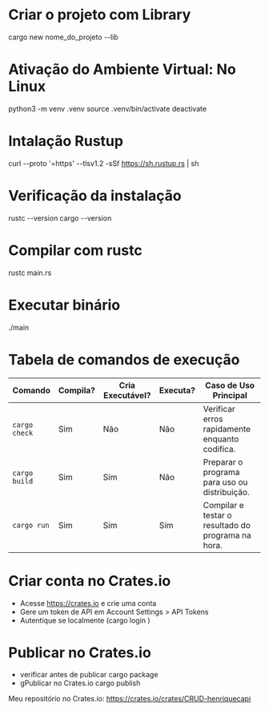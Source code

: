 # Criar o projeto com Library
cargo new nome_do_projeto --lib

# Ativação do Ambiente Virtual: No Linux
python3 -m venv .venv
source .venv/bin/activate
deactivate

# Intalação Rustup
curl --proto '=https' --tlsv1.2 -sSf https://sh.rustup.rs | sh

# Verificação da instalação
rustc --version
cargo --version

# Compilar com rustc
rustc main.rs

# Executar binário
./main

# Tabela de comandos de execução

| Comando         | Compila? | Cria Executável? | Executa? | Caso de Uso Principal                               |
|-----------------|----------|------------------|----------|-----------------------------------------------------|
| `cargo check`   | Sim      | Não              | Não      | Verificar erros rapidamente enquanto codifica.      |
| `cargo build`   | Sim      | Sim              | Não      | Preparar o programa para uso ou distribuição.       |
| `cargo run`     | Sim      | Sim              | Sim      | Compilar e testar o resultado do programa na hora.  |

# Criar conta no Crates.io
- Acesse https://crates.io e crie uma conta
- Gere um token de API em Account Settings > API Tokens
- Autentique se localmente (cargo login <seu-token>)

# Publicar no Crates.io
- verificar antes de publicar
cargo package
- gPublicar no Crates.io
cargo publish

Meu repositório no Crates.io:
https://crates.io/crates/CRUD-henriquecapi